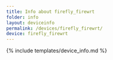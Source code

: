 ```yaml
---
title: Info about firefly_firewrt
folder: info
layout: deviceinfo
permalink: /devices/firefly_firewrt/
device: firefly_firewrt
---
```

{% include templates/device_info.md %}
